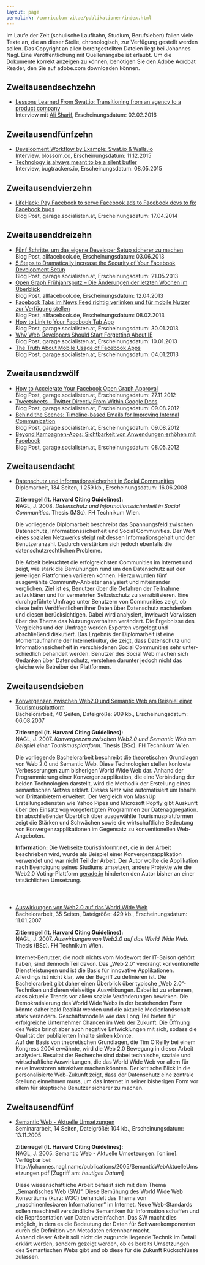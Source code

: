 ```yaml
---
layout: page
permalink: /curriculum-vitae/publikationen/index.html
---
```

  <p>Im Laufe der Zeit (schulische Laufbahn, Studium, Berufsleben) fallen viele Texte an, die an dieser Stelle, chronologisch, zur Verfügung gestellt werden sollen. Das Copyright an allen bereitgestellten Dateien liegt bei Johannes Nagl. Eine Veröffentlichung mit Quellenangabe ist erlaubt. Um die Dokumente korrekt anzeigen zu können, benötigen Sie den Adobe Acrobat Reader, den Sie auf adobe.com downloaden können.
  </p>
  
  <h2>Zweitausendsechzehn</h2>
  <ul>
    <li><span class="title"><a href="https://medium.com/@sharifsbeat/lessons-learned-from-swat-io-b7e1d1f111f">Lessons Learned From Swat.io: Transitioning from an agency to a product company</a></span><br>Interview mit <a href="https://twitter.com/sharifsbeat">Ali Sharif</a>, Erscheinungsdatum: 02.02.2016
    </li>
  </ul>
  
  
  <h2>Zweitausendfünfzehn</h2>
  <ul>
    <li><span class="title"><a href="https://www.blossom.co/blog/development-workflow-by-example-swat-io-walls-io">Development Workflow by Example: Swat.io & Walls.io</a></span><br>Interview, blossom.co, Erscheinungsdatum: 11.12.2015
    </li>
    <li><span class="title"><a href="https://www.bugtrackers.io/interview-swatio-johannes-nagl">Technology is always meant to be a silent butler</a></span><br>Interview, bugtrackers.io, Erscheinungsdatum: 08.05.2015
    </li>
  </ul>

  <h2>Zweitausendvierzehn</h2>
  <ul>
    <li><span class="title"><a href="http://garage.socialisten.at/2014/04/lifehack-pay-facebook-to-serve-facebook-ads-to-facebook-devs-to-fix-facebook-bugs/">LifeHack: Pay Facebook to serve Facebook ads to Facebook devs to fix Facebook bugs</a></span><br>Blog Post, garage.socialisten.at, Erscheinungsdatum: 17.04.2014
    </li>
  </ul>

  <h2>Zweitausenddreizehn</h2>
  <ul>
    <li><span class="title"><a href="http://allfacebook.de/gastbeitrag/funf-schritte-um-das-eigene-developer-setup-sicherer-zu-machen">Fünf Schritte, um das eigene Developer Setup sicherer zu machen</a></span><br>Blog Post, allfacebook.de, Erscheinungsdatum: 03.06.2013
    </li>
    <li><span class="title"><a href="http://garage.socialisten.at/2013/05/5-steps-to-dramatically-increase-the-security-of-your-facebook-development-setup/">5 Steps to Dramatically increase the Security of Your Facebook Development Setup</a></span><br>Blog Post, garage.socialisten.at, Erscheinungsdatum: 21.05.2013
    </li>
    <li><span class="title"><a href="http://allfacebook.de/features/open-graph-apps-fur-die-massen-die-anderungen-der-letzten-wochen-im-uberblick">Open Graph Frühjahrsputz – Die Änderungen der letzten Wochen im Überblick</a></span><br>Blog Post, allfacebook.de, Erscheinungsdatum: 12.04.2013
    </li>
    <li><span class="title"><a href="http://allfacebook.de/features/facebook-tabs-im-news-feed-richtig-verlinken-und-fur-mobile-nutzer-zur-verfugung-stellen">Facebook Tabs im News Feed richtig verlinken und für mobile Nutzer zur Verfügung stellen</a></span><br>Blog Post, allfacebook.de, Erscheinungsdatum: 08.02.2013
    </li>
    <li><span class="title"><a href="http://garage.socialisten.at/2013/01/how-to-link-to-your-facebook-tab-app/">How to Link to Your Facebook Tab App</a></span><br>Blog Post, garage.socialisten.at, Erscheinungsdatum: 30.01.2013
    </li>
    <li><span class="title"><a href="http://garage.socialisten.at/2013/01/why-web-developers-should-start-forgetting-ie/">Why Web Developers Should Start Forgetting About IE</a></span><br>Blog Post, garage.socialisten.at, Erscheinungsdatum: 10.01.2013
    </li>
    <li><span class="title"><a href="http://garage.socialisten.at/2013/01/the-truth-about-mobile-usage-of-facebook-apps/">The Truth About Mobile Usage of Facebook Apps</a></span><br>Blog Post, garage.socialisten.at, Erscheinungsdatum: 04.01.2013
    </li>
  </ul>

  <h2>Zweitausendzwölf</h2>
  <ul>
    <li><span class="title"><a href="http://garage.socialisten.at/2012/11/how-to-accelerate-your-open-graph-approval/">How to Accelerate Your Facebook Open Graph Approval</a></span><br>Blog Post, garage.socialisten.at, Erscheinungsdatum: 27.11.2012
    </li>
    <li><span class="title"><a href="http://garage.socialisten.at/2012/08/tweetsheets-twitter-directly-from-within-google-docs/">Tweetsheets – Twitter Directly From Within Google Docs</a></span><br>Blog Post, garage.socialisten.at, Erscheinungsdatum: 09.08.2012
    </li>
    <li><span class="title"><a href="http://garage.socialisten.at/2012/07/behind-the-scenes-timeline-based-emails-for-improving-internal-communication/">Behind the Scenes: Timeline-based Emails for Improving Internal Communication</a></span><br>Blog Post, garage.socialisten.at, Erscheinungsdatum: 09.08.2012
    </li>
    <li><span class="title"><a href="http://garage.socialisten.at/2012/05/beyond-kampagnen-apps-sichtbarkeit-von-anwendungen-erhoehen-mit-facebook-achievements/">Beyond Kampagnen-Apps: Sichtbarkeit von Anwendungen erhöhen mit Facebook</a></span><br>Blog Post, garage.socialisten.at, Erscheinungsdatum: 08.05.2012
    </li>
  </ul>
  
  <h2>Zweitausendacht</h2>
  <ul>
    <li><span class="title"><a download href="/publications/2008/DatenschutzInformationssicherheitSocialCommunities.pdf">Datenschutz und Informationssicherheit in Social Communities</a></span><br>Diplomarbeit, 134 Seiten, 1.259 kb., Erscheinungsdatum: 16.06.2008
<p><strong>Zitierregel (lt. Harvard Citing Guidelines):</strong><br />NAGL, J. 2008. <em>Datenschutz und Informationssicherheit in Social Communities.</em> Thesis (MSc). FH Technikum Wien.</p>
      <p>
        Die vorliegende Diplomarbeit beschreibt das Spannungsfeld zwischen Datenschutz, Informationssicherheit und Social Communities. Der Wert eines sozialen Netzwerks steigt mit dessen Informationsgehalt und der Benutzeranzahl. Dadurch verstärken sich jedoch ebenfalls die datenschutzrechtlichen Probleme.
      </p>
      <p>
        Die Arbeit beleuchtet die erfolgreichsten Communities im Internet und zeigt, wie stark die Bemühungen rund um den Datenschutz auf den jeweiligen Plattformen variieren können. Hierzu wurden fünf ausgewählte Community-Anbieter analysiert und miteinander verglichen. Ziel ist es, Benutzer über die Gefahren der Teilnahme aufzuklären und für vermehrten Selbstschutz zu sensibilisieren. Eine durchgeführte Umfrage unter Benutzern von Communities zeigt, ob diese beim Veröffentlichen ihrer Daten über Datenschutz nachdenken und diesen berücksichtigen. Dabei wird analysiert, inwieweit Vorwissen über das Thema das Nutzungsverhalten verändert. Die Ergebnisse des Vergleichs und der Umfrage werden Experten vorgelegt und abschließend diskutiert. Das Ergebnis der Diplomarbeit ist eine Momentaufnahme der Internetkultur, die zeigt, dass Datenschutz und Informationssicherheit in verschiedenen Social Communities sehr unter-schiedlich behandelt werden. Benutzer des Social Web machen sich Gedanken über Datenschutz, verstehen darunter jedoch nicht das gleiche wie Betreiber der Plattformen.
      </p>
    </li>

  </ul>
  <h2>Zweitausendsieben</h2>
  <ul>
    <li style="padding-bottom: 40px;"><span class="title"><a download href="/publications/2007/KonvergenzenWeb20SemanticWeb.pdf" title="Konvergenzen zwischen Web2.0 und Semantic Web am Beispiel einer Tourismusplattform">Konvergenzen zwischen Web2.0 und Semantic Web am Beispiel einer Tourismusplattform</a></span><br>Bachelorarbeit, 40 Seiten, Dateigröße: 909 kb., Erscheinungsdatum: 06.08.2007
      <p><strong>Zitierregel (lt. Harvard Citing Guidelines):</strong><br />
      NAGL, J. 2007. <em>Konvergenzen zwischen Web2.0 und Semantic Web am Beispiel einer Tourismusplattform.</em> Thesis (BSc). FH Technikum Wien.</p>
      <p>
        Die vorliegende Bachelorarbeit beschreibt die theoretischen Grundlagen von Web 2.0 und Semantic Web. Diese Technologien stellen konkrete Verbesserungen zum bisherigen World Wide Web dar. Anhand der Programmierung einer Konvergenzapplikation, die eine Verbindung der beiden Technologien darstellt, wird die Methodik der Erstellung eines semantischen Netzes erklärt. Dieses Netz wird automatisiert um Inhalte von Drittanbietern erweitert. Der Vergleich von MashUp Erstellungsdiensten wie Yahoo Pipes und Microsoft Popfly gibt Auskunft über den Einsatz von vorgefertigten Programmen zur Datenaggregation. Ein abschließender Überblick über ausgewählte Tourismusplattformen zeigt die Stärken und Schwächen sowie die wirtschaftliche Bedeutung von Konvergenzapplikationen im Gegensatz zu konventionellen Web-Angeboten.
      <p>
       <strong>Information:</strong> Die Webseite touristinformr.net, die in der Arbeit beschrieben wird, wurde als Beispiel einer Konvergenzapplikation verwendet und war nicht Teil der Arbeit. Der Autor wollte die Applikation nach Beendigung seines Studiums umsetzen, andere Projekte wie die Web2.0 Voting-Plattform <a href="http://frische.ideen.sind.gerade.in/">gerade.in</a> hinderten den Autor bisher an einer tatsächlichen Umsetzung.
      </p>
    </li>
    <li><span class="title"><a download href="/publications/2007/AuswirkungenVonWeb20AufDasWWW.pdf" title="Auswirkungen von Web 2.0 auf das WWW">Auswirkungen von Web2.0 auf das World Wide Web</a></span><br />Bachelorarbeit, 35 Seiten, Dateigröße: 429 kb., Erscheinungsdatum: 11.01.2007
      <p>
        <strong>Zitierregel (lt. Harvard Citing Guidelines):</strong><br />
        NAGL, J. 2007. <em>Auswirkungen von Web2.0 auf das World Wide Web.</em> Thesis (BSc). FH Technikum Wien.
      </p>
      <p>
        Internet-Benutzer, die noch nichts vom Modewort der IT-Saison gehört haben, sind dennoch Teil davon. Das „Web 2.0“ verdrängt konventionelle Dienstleistungen und ist die Basis für innovative Applikationen. Allerdings ist nicht klar, wie der Begriff zu definieren ist. Die Bachelorarbeit gibt daher einen Überblick über typische „Web 2.0“-Techniken und deren vielseitige Auswirkungen. Dabei ist zu erkennen, dass aktuelle Trends vor allem soziale Veränderungen bewirken. Die Demokratisierung des World Wide Webs in der bestehenden Form könnte daher bald Realität werden und die aktuelle Medienlandschaft stark verändern. Geschäftsmodelle wie das Long Tail bieten für erfolgreiche Unternehmer Chancen im Web der Zukunft. Die Öffnung des Webs bringt aber auch negative Entwicklungen mit sich, sodass die Qualität der publizierten Inhalte sinken könnte.
        <br />
        Auf der Basis von theoretischen Grundlagen, die Tim O’Reilly bei einem Kongress 2004 erwähnte, wird die Web 2.0 Bewegung in dieser Arbeit analysiert. Resultat der Recherche sind dabei technische, soziale und wirtschaftliche Auswirkungen, die das World Wide Web vor allem für neue Investoren attraktiver machen könnten. Der kritische Blick in die personalisierte Web-Zukunft zeigt, dass der Datenschutz eine zentrale Stellung einnehmen muss, um das Internet in seiner bisherigen Form vor allem für skeptische Benutzer sicherer zu machen.
      <p>
    </li>
  </ul>
  <h2>Zweitausendfünf</h2>
  <ul>
    <li><span class="title"><a download href="/publications/2005/SemanticWebAktuelleUmsetzungen.pdf" title="Semantic Web - Aktuelle Umsetzungen">Semantic Web - Aktuelle Umsetzungen</a></span><br />Seminararbeit, 14 Seiten, Dateigröße: 104 kb., Erscheinungsdatum: 13.11.2005
      <p>
        <strong>Zitierregel (lt. Harvard Citing Guidelines):</strong><br />
        NAGL, J. 2005. Semantic Web - Aktuelle Umsetzungen. [online]. Verfügbar bei: http://johannes.nagl.name/publications/2005/SemanticWebAktuelleUmsetzungen.pdf [Zugriff am: <em>heutiges Datum</em>]
      </p>
      <p>
        Diese wissenschaftliche Arbeit befasst sich mit dem Thema „Semantisches Web (SW)“. Diese Bemühung des World Wide Web Konsortiums (kurz: W3C) behandelt das Thema von „maschinenlesbaren Informationen“ im Internet. Neue Web-Standards sollen maschinell verständliche Semantiken für Information schaffen und die Repräsentation von Daten vereinfachen. Das SW macht dies möglich, in dem es die Bedeutung der Daten für Softwarekomponenten durch die Definition von Metadaten erkennbar macht.<br />Anhand dieser Arbeit soll nicht die zugrunde liegende Technik im Detail erklärt werden, sondern gezeigt werden, ob es bereits Umsetzungen des Semantischen Webs gibt und ob diese für die Zukunft Rückschlüsse zulassen.
      <p>
    </li>
  </ul>

